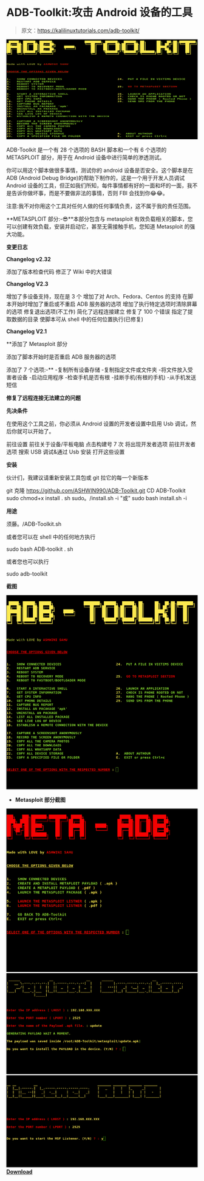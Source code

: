 # ADB-Toolkit:攻击 Android 设备的工具

> 原文：<https://kalilinuxtutorials.com/adb-toolkit/>

[![ADB-Toolkit  : Tool To Hack Android Device](img//4d91d3f2c7f462e6617b9fa200058d2d.png "ADB-Toolkit  : Tool To Hack Android Device")](https://1.bp.blogspot.com/-fauhuX4_Wak/XxtCnXpb7KI/AAAAAAAAHDQ/mg8zrbfSrJkEkGh27RWe6djV2AwQWWB0gCLcBGAsYHQ/s1600/git1.png)

ADB-Toolkit 是一个有 28 个选项的 BASH 脚本和一个有 6 个选项的 METASPLOIT 部分，用于在 Android 设备中进行简单的渗透测试。

你可以用这个脚本做很多事情，测试你的 android 设备是否安全。这个脚本是在 ADB (Android Debug Bridge)的帮助下制作的，这是一个用于开发人员调试 Android 设备的工具，但正如我们所知，每件事情都有好的一面和坏的一面，我不是告诉你做坏事，而是不要做非法的事情，否则 FBI 会找到你😂😂。

注意:我不对你用这个工具对任何人做的任何事情负责，这不属于我的责任范围。

**METASPLOIT 部分:-😎**本部分包含与 metasploit 有效负载相关的脚本，您可以创建有效负载，安装并启动它，甚至无需接触手机，您知道 Metasploit 的强大功能。

**变更日志**

**Changelog v2.32**

添加了版本检查代码
修正了
Wiki 中的大错误

**Changelog V2.3**

增加了多设备支持，现在是 3 个
增加了对 Arch、Fedora、Centos 的支持
在脚本开始时增加了重启或不重启 ADB 服务器的选项
增加了执行特定选项时清除屏幕的选项
修复退出选项(不工作)
简化了远程连接建立
修复了 100 个错误
指定了提取数据的目录
使脚本可从 shell 中的任何位置执行(已修复)

**Changelog V2.1**

**添加了 Metasploit 部分

添加了脚本开始时是否重启 ADB 服务器的选项

添加了 7 个选项:-**
-复制所有设备存储
-复制指定文件或文件夹
-将文件放入受害者设备
-启动应用程序
-检查手机是否有根
-挂断手机(有根的手机)
-从手机发送短信

**修复了远程连接无法建立的问题**

**先决条件**

在使用这个工具之前，你必须从 Android 设置的开发者设置中启用 Usb 调试，然后你就可以开始了。

前往设置
前往关于设备/平板电脑
点击构建号 7 次
将出现开发者选项
前往开发者选项
搜索 USB 调试&通过 Usb 安装
打开这些设置

**安装**

伙计们，我建议请重新安装工具包或 git 拉它的每一个新版本

git 克隆 https://github.com/ASHWIN990/ADB-Toolkit.git
CD ADB-Toolkit
sudo chmod+x install . sh
sudo。/install.sh -i "或" sudo bash install.sh -i

**用途**

须藤。/ADB-Toolkit.sh

或者您可以在 shell 中的任何地方执行

sudo bash ADB-toolkit . sh

或者您也可以执行

sudo adb-toolkit

**截图**

![](img//bd15c904b1ee014825d07a0ca9e66937.png)

*   **Metasploit 部分截图**

![](img//1858c8c52a70de8c1f5db886ca5933e6.png)![](img//7c45306a10002b8b974bf0097b6c9710.png)![](img//00bfd11c9f864a095ca5484925cacc76.png)[**Download**](https://github.com/ASHWIN990/ADB-Toolkit)